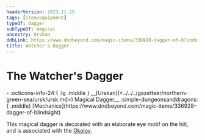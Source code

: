 ```yaml
---
headerVersion: 2023.11.25
tags: [item/equipment]
typeOf: dagger
subTypeOf: magical
ancestry: Urskan
ddbLink: https://www.dndbeyond.com/magic-items/336928-dagger-of-blindsight
title: Watcher's Dagger
---
```

# The Watcher's Dagger
<div class="grid cards ext-narrow-margin ext-one-column" markdown>
- :octicons-info-24:{ .lg .middle } __[Urskan](<../../../gazetteer/northern-green-sea/ursk/ursk.md>) Magical Dagger__  
    :simple-dungeonsanddragons:{ .middle} [Mechanics](https://www.dndbeyond.com/magic-items/336928-dagger-of-blindsight) 
</div>


This magical dagger is decorated with an elaborate eye motif on the hilt, and is associated with the [Okolov](<../../../groups/urskan-magical-organizations/eyes-of-vedmakov.md>). 
